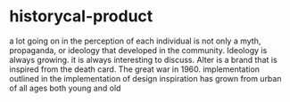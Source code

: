 historycal-product
==================

a lot going on in the perception of each individual is not only a myth, propaganda, or ideology that developed in the community. Ideology is always growing. it is always interesting to discuss. Alter is a brand that is inspired from the death card. The great war in 1960. implementation outlined in the implementation of design inspiration has grown from urban of all ages both young and old
